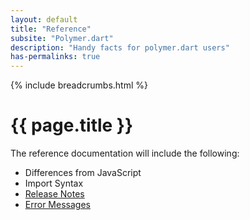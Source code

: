 ```yaml
---
layout: default
title: "Reference"
subsite: "Polymer.dart"
description: "Handy facts for polymer.dart users"
has-permalinks: true
---
```


{% include breadcrumbs.html %}

# {{ page.title }}

The reference documentation will include the following:

* Differences from JavaScript
* Import Syntax
* [Release Notes](release-notes/)
* [Error Messages](error-messages/)
